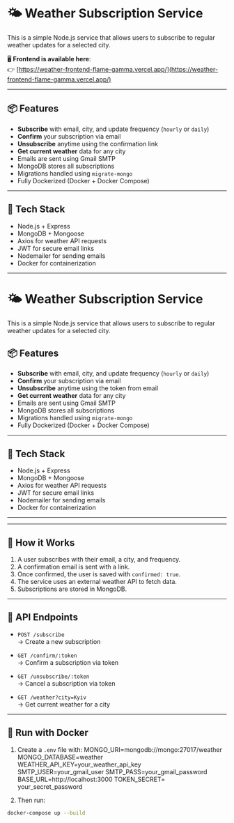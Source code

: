 # 🌤️ Weather Subscription Service

This is a simple Node.js service that allows users to subscribe to regular weather updates for a selected city.

🖥️ **Frontend is available here**:  
👉 [https://weather-frontend-flame-gamma.vercel.app/](https://weather-frontend-flame-gamma.vercel.app/)

---

## 📦 Features

- **Subscribe** with email, city, and update frequency (`hourly` or `daily`)
- **Confirm** your subscription via email
- **Unsubscribe** anytime using the confirmation link
- **Get current weather** data for any city
- Emails are sent using Gmail SMTP
- MongoDB stores all subscriptions
- Migrations handled using `migrate-mongo`
- Fully Dockerized (Docker + Docker Compose)

---

## 🔧 Tech Stack

- Node.js + Express
- MongoDB + Mongoose
- Axios for weather API requests
- JWT for secure email links
- Nodemailer for sending emails
- Docker for containerization

---

# 🌤️ Weather Subscription Service

This is a simple Node.js service that allows users to subscribe to regular weather updates for a selected city.

## 📦 Features

- **Subscribe** with email, city, and update frequency (`hourly` or `daily`)
- **Confirm** your subscription via email
- **Unsubscribe** anytime using the token from email
- **Get current weather** data for any city
- Emails are sent using Gmail SMTP
- MongoDB stores all subscriptions
- Migrations handled using `migrate-mongo`
- Fully Dockerized (Docker + Docker Compose)

---

## 🔧 Tech Stack

- Node.js + Express
- MongoDB + Mongoose
- Axios for weather API requests
- JWT for secure email links
- Nodemailer for sending emails
- Docker for containerization

---

---

## 🚀 How it Works

1. A user subscribes with their email, a city, and frequency.
2. A confirmation email is sent with a link.
3. Once confirmed, the user is saved with `confirmed: true`.
4. The service uses an external weather API to fetch data.
5. Subscriptions are stored in MongoDB.

---

## 📩 API Endpoints

- `POST /subscribe`  
  → Create a new subscription

- `GET /confirm/:token`  
  → Confirm a subscription via token

- `GET /unsubscribe/:token`  
  → Cancel a subscription via token

- `GET /weather?city=Kyiv`  
  → Get current weather for a city

---

## 🐳 Run with Docker

1. Create a `.env` file with:
MONGO_URI=mongodb://mongo:27017/weather
MONGO_DATABASE=weather
WEATHER_API_KEY=your_weather_api_key
SMTP_USER=your_gmail_user
SMTP_PASS=your_gmail_password
BASE_URL=http://localhost:3000
TOKEN_SECRET= your_secret_password

2. Then run:

```bash
docker-compose up --build



